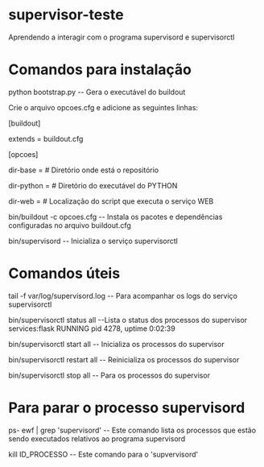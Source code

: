 # supervisor-teste
Aprendendo a interagir com o programa supervisord e supervisorctl

# Comandos para instalação
python bootstrap.py -- Gera o executável do buildout

Crie o arquivo opcoes.cfg e adicione as seguintes linhas:

[buildout]

extends = buildout.cfg

[opcoes]

dir-base = # Diretório onde está o repositório

dir-python = # Diretório do executável do PYTHON

dir-web = # Localização do script que executa o serviço WEB




bin/buildout -c opcoes.cfg -- Instala os pacotes e dependências configuradas no arquivo buildout.cfg

bin/supervisord -- Inicializa o serviço supervisorctl
 
 
# Comandos úteis
tail -f var/log/supervisord.log -- Para acompanhar os logs do serviço supervisorctl
 
bin/supervisorctl status all --Lista o status dos processos do supervisor
services:flask                   RUNNING   pid 4278, uptime 0:02:39

bin/supervisorctl start all -- Inicializa os processos do supervisor

bin/supervisorctl restart all -- Reinicializa os processos do supervisor

bin/supervisorctl stop all -- Para os processos do supervisor

# Para parar o processo supervisord

ps- ewf | grep 'supervisord'  -- Este comando lista os processos que estão sendo executados relativos ao programa supervisord

kill ID_PROCESSO -- Este comando para o 'supvervisord' 

